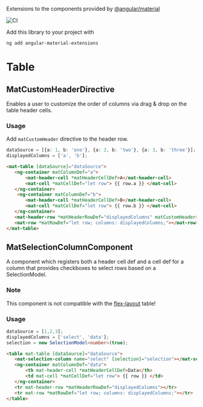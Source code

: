 Extensions to the components provided by [@angular/material](https://material.angular.io/)

![CI](https://github.com/pweyrich/angular-material-extensions/workflows/CI/badge.svg?branch=master)

Add this library to your project with
```shell script
ng add angular-material-extensions
```

# Table

## MatCustomHeaderDirective
Enables a user to customize the order of columns via drag & drop on the table header cells.

### Usage
Add `matCustomHeader` directive to the header row.

```ts
dataSource = [{a: 1, b: 'one'}, {a: 2, b: 'two'}, {a: 3, b: 'three'}];
displayedColumns = ['a', 'b'];
```

```html
<mat-table [dataSource]="dataSource">
   <ng-container matColumnDef="a">
       <mat-header-cell *matHeaderCellDef>A</mat-header-cell>
       <mat-cell *matCellDef="let row"> {{ row.a }} </mat-cell>
   </ng-container>
    <ng-container matColumnDef="b">
       <mat-header-cell *matHeaderCellDef>B</mat-header-cell>
       <mat-cell *matCellDef="let row"> {{ row.b }} </mat-cell>
   </ng-container>
   <mat-header-row *matHeaderRowDef="displayedColumns" matCustomHeader></mat-header-row>
   <mat-row *matRowDef="let row; columns: displayedColumns;"></mat-row>
</mat-table>
```

## MatSelectionColumnComponent
A component which registers both a header cell def and a cell def for a column that provides checkboxes to select rows based on a SelectionModel.

### Note
This component is not compatible with the [flex-layout](https://material.angular.io/components/table/overview#tables-with-code-display-flex-code-) table!

### Usage
```ts
dataSource = [1,2,3];
displayedColumns = ['select', 'data'];
selection = new SelectionModel<number>(true);
```

```html
<table mat-table [dataSource]="dataSource">
   <mat-selection-column name="select" [selection]="selection"></mat-selection-column>
   <ng-container matColumnDef="data">
       <th mat-header-cell *matHeaderCellDef>Data</th>
       <td mat-cell *matCellDef="let row"> {{ row }} </td>
   </ng-container>
   <tr mat-header-row *matHeaderRowDef="displayedColumns"></tr>
   <tr mat-row *matRowDef="let row; columns: displayedColumns;"></tr>
</table>
```
